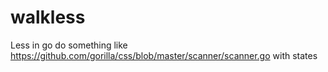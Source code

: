 # walkless
Less in go
do something like
https://github.com/gorilla/css/blob/master/scanner/scanner.go
with states
